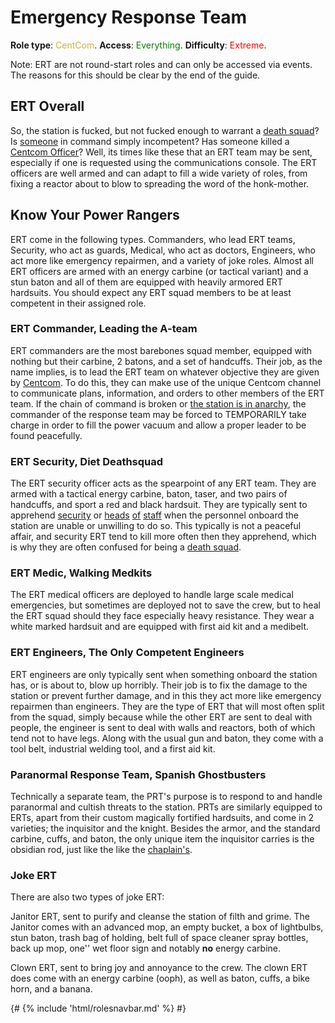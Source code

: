 # Emergency Response Team
**Role type**: <font color= "#D4AF37">CentCom</font>. **Access**: <font color="green">Everything</font>. **Difficulty**: <font color="Red">Extreme</font>.


Note: ERT are not round-start roles and can only be accessed via events. The reasons for this should be clear by the end of the guide.
## ERT Overall


So, the station is fucked, but not fucked enough to warrant a [death squad](Death-Squad.md)? Is [someone](Captain.md) in command simply incompetent? Has someone killed a [Centcom Officer](Central-Command-Officer.md)? Well, its times like these that an ERT team may be sent, especially if one is requested using the communications console. The ERT officers are well armed and can adapt to fill a wide variety of roles, from fixing a reactor about to blow to spreading the word of the honk-mother.
## Know Your Power Rangers


ERT come in the following types. Commanders, who lead ERT teams, Security, who act as guards, Medical, who act as doctors, Engineers, who act more like emergency repairmen, and a variety of joke roles. Almost all ERT officers are armed with an energy carbine (or tactical variant) and a stun baton and all of them are equipped with heavily armored ERT hardsuits. You should expect any ERT squad members to be at least competent in their assigned role.
### ERT Commander, Leading the A-team


ERT commanders are the most barebones squad member, equipped with nothing but their carbine, 2 batons, and a set of handcuffs. Their job, as the name implies, is to lead the ERT team on whatever objective they are given by [Centcom](Admin.md). To do this, they can make use of the unique Centcom channel to communicate plans, information, and orders to other members of the ERT team. If the chain of command is broken or [the station is in anarchy](Battle-royale.md), the commander of the response team may be forced to TEMPORARILY take charge in order to fill the power vacuum and allow a proper leader to be found peacefully.
### ERT Security, Diet Deathsquad


The ERT security officer acts as the spearpoint of any ERT team. They are armed with a tactical energy carbine, baton, taser, and two pairs of handcuffs, and sport a red and black hardsuit. They are typically sent  to apprehend [security](Security.md) or [heads](Head-of-Personnel.md) [of](Chief-Engineer.md) [staff](Captain.md) when the personnel onboard the station are unable or unwilling to do so. This typically is not a peaceful affair, and security ERT tend to kill more often then they apprehend, which is why they are often confused for being a [death squad](Death-Squad.md).
### ERT Medic, Walking Medkits


The ERT medical officers are deployed to handle large scale medical emergencies, but sometimes are deployed not to save the crew, but to heal the ERT squad should they face especially heavy resistance. They wear a white marked hardsuit and are equipped with first aid kit and a medibelt. 
### ERT Engineers, The Only Competent Engineers

ERT engineers are only typically sent when something onboard the station has, or is about to, blow up horribly. Their job is to fix the damage to the station or prevent further damage, and in this they act more like emergency repairmen than engineers. They are the type of ERT that will most often split from the squad, simply because while the other ERT are sent to deal with people, the engineer is sent to deal with walls and reactors, both of which tend not to have legs. Along with the usual gun and baton, they come with a tool belt, industrial welding tool, and a first aid kit.

### Paranormal Response Team, Spanish Ghostbusters

Technically a separate team, the PRT's purpose is to respond to and handle paranormal and cultish threats to the station. PRTs are similarly equipped to ERTs, apart from their custom magically fortified hardsuits, and come in 2 varieties; the inquisitor and the knight. Besides the armor, and the standard carbine, cuffs, and baton, the only unique item the inquisitor carries is the obsidian rod, just like the like the [chaplain's](Chaplain.md).

### Joke ERT

There are also two types of joke ERT:

Janitor ERT, sent to purify and cleanse the station of filth and grime. The Janitor comes with an advanced mop, an empty bucket, a box of lightbulbs, stun baton, trash bag of holding, belt full of space cleaner spray bottles, back up mop, one'' wet floor sign and notably **no** energy carbine.

Clown ERT, sent to bring joy and annoyance to the crew. The clown ERT does come with an energy carbine (ooph), as well as baton, cuffs, a bike horn, and a banana.



{# {% include 'html/rolesnavbar.md' %} #}
